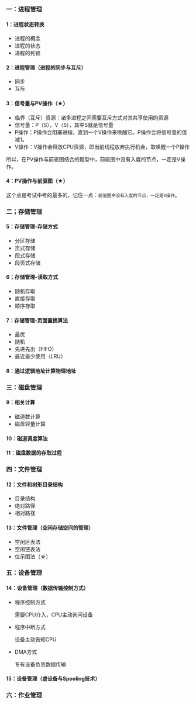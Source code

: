 ### 一：进程管理

#### 1：进程状态转换
+ 进程的概念
+ 进程的状态
+ 进程的死锁

#### 2：进程管理（进程的同步与互斥）

+ 同步
+ 互斥


#### 3：信号量与PV操作（★）

+ 临界（互斥）资源：诸多进程之间需要互斥方式对其共享使用的资源
+ 信号量：P（S），V（S），其中S就是信号量
+ P操作：P操作会阻塞进程，直到一个V操作来唤醒它。P操作会将信号量的值减1。
+ V操作：V操作会释放CPU资源，即当前线程放弃执行机会，取唤醒一个P操作


所以，在PV操作与前驱图结合的题型中，前驱图中没有入度的节点，一定是V操作。


#### 4：PV操作与前驱图（★）

这个点是考试中考的最多的，记住一点：`前驱图中没有入度的节点，一定是V操作`。

### 二；存储管理

#### 5：存储管理-存储方式

+ 分区存储
+ 页式存储
+ 段式存储
+ 段页式存储

#### 6；存储管理-读取方式
+ 随机存取
+ 直接存取
+ 顺序存取


#### 7：存储管理-页面置换算法

+ 最优
+ 随机
+ 先进先出（FIFO）
+ 最近最少使用（LRU）

#### 8：通过逻辑地址计算物理地址

### 三：磁盘管理

#### 9：相关计算
+ 磁道数计算
+ 磁盘容量计算

#### 10：磁道调度算法

#### 11：磁盘数据的存取过程

### 四：文件管理

#### 12：文件和树形目录结构
+ 目录结构
+ 绝对路径
+ 相对路径

#### 13：文件管理（空闲存储空间的管理）

+ 空闲区表法
+ 空闲链表法
+ 位示图法（☆）

### 五：设备管理

#### 14：设备管理（数据传输控制方式）

+ 程序控制方式

  需要CPU介入，CPU主动询问设备

+ 程序中断方式

  设备主动告知CPU

+ DMA方式

  专有设备负责数据传输

#### 15：设备管理（虚设备与Spooling技术）


### 六：作业管理

 





